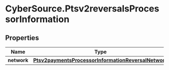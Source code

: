 # CyberSource.Ptsv2reversalsProcessorInformation

## Properties
Name | Type | Description | Notes
------------ | ------------- | ------------- | -------------
**network** | [**Ptsv2paymentsProcessorInformationReversalNetwork**](Ptsv2paymentsProcessorInformationReversalNetwork.md) |  | [optional] 


